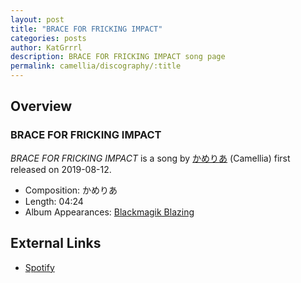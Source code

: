 ```yaml
---
layout: post
title: "BRACE FOR FRICKING IMPACT"
categories: posts
author: KatGrrrl
description: BRACE FOR FRICKING IMPACT song page
permalink: camellia/discography/:title
---
```


## Overview

### BRACE FOR FRICKING IMPACT

*BRACE FOR FRICKING IMPACT* is a song by [かめりあ](/camellia) (Camellia) first released on 2019-08-12.

* Composition: かめりあ
* Length: 04:24
* Album Appearances: [Blackmagik Blazing](/camellia/albums/Blackmagik-Blazing)

## External Links

* [Spotify](https://open.spotify.com/track/0kJcx34mlP7xz3F97QDYj9?si=25e7aa2c80da40dd)
